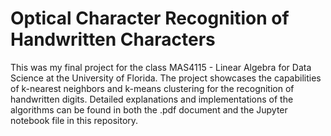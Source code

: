 # Optical Character Recognition of Handwritten Characters
This was my final project for the class MAS4115 - Linear Algebra for Data Science at the University of Florida. The project showcases the capabilities of k-nearest neighbors and k-means clustering for the recognition of handwritten digits. Detailed explanations and implementations of the algorithms can be found in both the .pdf document and the Jupyter notebook file in this repository.

